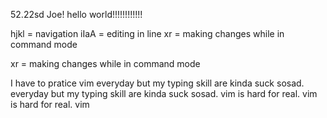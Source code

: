 







52.22sd
Joe! hello world!!!!!!!!!!!!




hjkl = navigation
iIaA = editing in line
xr = making changes while in command mode



xr = making changes while in command mode

I have to pratice vim everyday but my typing skill are kinda suck sosad.
everyday but my typing skill are kinda suck sosad.
vim is hard for real.
vim is hard for real.
vim 



